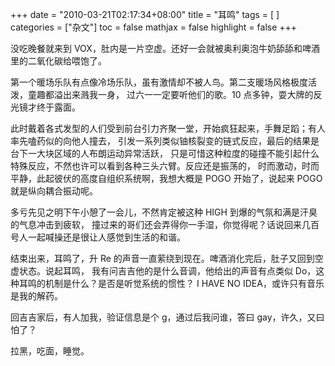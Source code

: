 +++
date = "2010-03-21T02:17:34+08:00"
title = "耳鸣"
tags = [ ]
categories = ["杂文"]
toc = false
mathjax = false
highlight = false
+++



没吃晚餐就来到 VOX，肚内是一片空虚。还好一会就被奥利奥泡牛奶舔舔和啤酒里的二氧化碳给喂饱了。

第一个暖场乐队有点像冷场乐队，虽有激情却不被人鸟。第二支暖场风格极度活泼，童趣都溢出来溅我一身，
过六一一定要听他们的歌。10 点多钟，耍大牌的反光镜才终于露面。

此时戴着各式发型的人们受到前台引力齐聚一堂，开始疯狂起来，手舞足蹈；有人率先嗑药似的向他人撞去，
引发一系列类似铀核裂变的链式反应，最后的结果是台下一大块区域的人布朗运动异常活跃，
只是可惜这种粒度的碰撞不能引起什么特殊反应，不然也许可以看到各种三头六臂。反应还是振荡的，
时而激动，时而平静，此起彼伏的高度自组织系统啊，我想大概是 POGO 开始了，说起来 POGO 就是纵向耦合振动呢。

多亏先见之明下午小憩了一会儿，不然肯定被这种 HIGH 到爆的气氛和满是汗臭的气息冲击到疲软，
撞过来的哥们还会弄得你一手湿，你觉得呢？话说回来几百号人一起喊操还是很让人感觉到生活的和谐。

结束出来，耳鸣了，升 Re 的声音一直萦绕到现在。啤酒消化完后，肚子又回到空虚状态。说起耳鸣，
我有问吉吉他的是什么音调，他给出的声音有点类似 Do，这种耳鸣的机制是什么？是否是听觉系统的惯性？
I HAVE NO IDEA，或许只有音乐是我的解药。

回吉吉家后，有人加我，验证信息是个 g，通过后我问谁，答曰 gay，许久，又曰怕了？

拉黑，吃面，睡觉。
